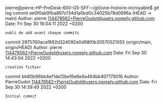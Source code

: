 pierre@pierre-HP-ProDesk-600-G5-SFF:~/git/une-histoire-incroyable$ git log
commit ee0f0ab9fba897cf34d1a0bd0c34025b78d0996a (HEAD -> main)
Author: pierre <114479562+PierreOudot@users.noreply.github.com>
Date:   Fri Sep 30 16:04:11 2022 +0200

    oubli de add avant chaque commits

commit 2975760acaf892d324092e0d98f0b30570521055 (origin/main, origin/HEAD)
Author: pierre <114479562+PierreOudot@users.noreply.github.com>
Date:   Fri Sep 30 14:43:04 2022 +0200

    creation fichier

commit bb80b96bb4ef1de12be16e6e6a494bb407179016
Author: PierreOudot <114479562+PierreOudot@users.noreply.github.com>
Date:   Fri Sep 30 14:39:49 2022 +0200

    Initial commit


